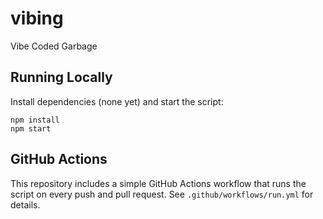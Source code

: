 # vibing
Vibe Coded Garbage

## Running Locally

Install dependencies (none yet) and start the script:

```
npm install
npm start
```

## GitHub Actions

This repository includes a simple GitHub Actions workflow that runs the
script on every push and pull request. See `.github/workflows/run.yml` for details.
